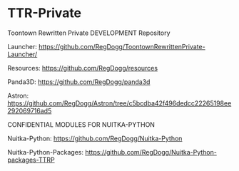 # TTR-Private

Toontown Rewritten Private DEVELOPMENT Repository

Launcher: https://github.com/RegDogg/ToontownRewrittenPrivate-Launcher/

Resources: https://github.com/RegDogg/resources

Panda3D: https://github.com/RegDogg/panda3d

Astron: https://github.com/RegDogg/Astron/tree/c5bcdba42f496dedcc22265198ee292069716ad5

CONFIDENTIAL MODULES FOR NUITKA-PYTHON

Nuitka-Python: https://github.com/RegDogg/Nuitka-Python

Nuitka-Python-Packages: https://github.com/RegDogg/Nuitka-Python-packages-TTRP
